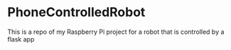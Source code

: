 # PhoneControlledRobot
This is a repo of my Raspberry Pi project for a robot that is controlled by a flask app 
